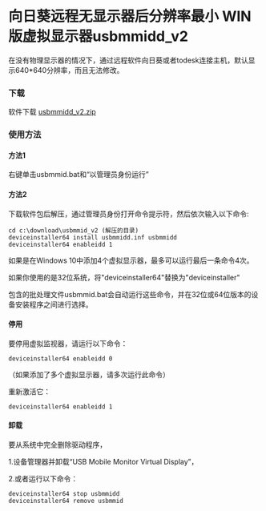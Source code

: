 # 向日葵远程无显示器后分辨率最小 WIN版虚拟显示器usbmmidd\_v2

在没有物理显示器的情况下，通过远程软件向日葵或者todesk连接主机，默认显示640\*640分辨率，而且无法修改。

### 下载

软件下载 [usbmmidd\_v2.zip](https://www.amyuni.com/downloads/usbmmidd_v2.zip)

### 使用方法

#### 方法1

右键单击usbmmid.bat和“以管理员身份运行”

#### 方法2

下载软件包后解压，通过管理员身份打开命令提示符，然后依次输入以下命令:

```shell
cd c:\download\usbmmid_v2 (解压的目录)
deviceinstaller64 install usbmmidd.inf usbmmidd
deviceinstaller64 enableidd 1
```

如果是在Windows 10中添加4个虚拟显示器，最多可以运行最后一条命令4次。

如果你使用的是32位系统，将"deviceinstaller64"替换为"deviceinstaller"

包含的批处理文件usbmmid.bat会自动运行这些命令，并在32位或64位版本的设备安装程序之间进行选择。

#### 停用

要停用虚拟监视器，请运行以下命令：

```shell
deviceinstaller64 enableidd 0
```

（如果添加了多个虚拟显示器，请多次运行此命令）

重新激活它：

```shell
deviceinstaller64 enableidd 1
```

#### 卸载

要从系统中完全删除驱动程序，

1.设备管理器并卸载“USB Mobile Monitor Virtual Display”，

2.或者运行以下命令：

```shell
deviceinstaller64 stop usbmmidd
deviceinstaller64 remove usbmmid 
```
